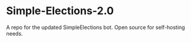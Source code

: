 # Simple-Elections-2.0
A repo for the updated SimpleElections bot. Open source for self-hosting needs.
